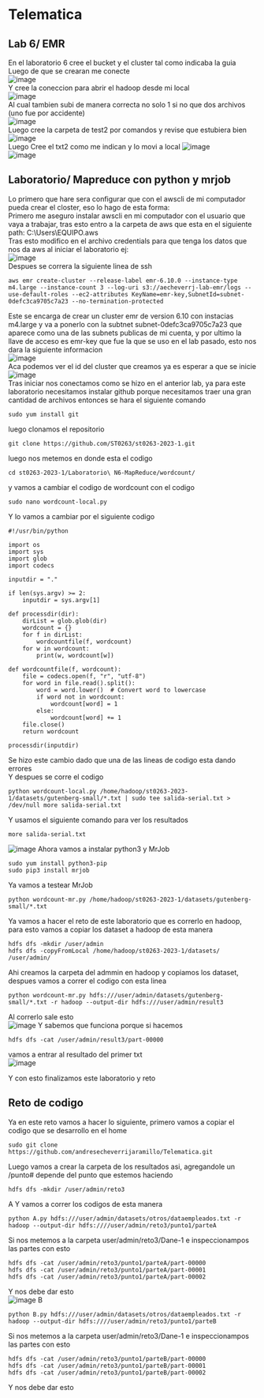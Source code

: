 # Telematica
## Lab 6/ EMR  
En el laboratorio 6 cree el bucket y el cluster tal como indicaba la guia  
Luego de que se crearan me conecte  
![image](https://github.com/andresecheverrijaramillo/Telematica/assets/68928458/eec3a5bc-f083-44cc-ab98-c1679992ceb0)  
Y cree la coneccion para abrir el hadoop desde mi local  
![image](https://github.com/andresecheverrijaramillo/Telematica/assets/68928458/da0d336c-f575-470e-bacd-434c538e5fe7)  
Al cual tambien subi de manera correcta no solo 1 si no que dos archivos (uno fue por accidente)  
![image](https://github.com/andresecheverrijaramillo/Telematica/assets/68928458/308d3f7e-1952-4ba3-a5c5-6326b0fa6c8f)  
Luego cree la carpeta de test2 por comandos y revise que estubiera bien  
![image](https://github.com/andresecheverrijaramillo/Telematica/assets/68928458/bc2ec75b-22c1-4755-99f1-091ff32b4831)  
Luego Cree el txt2 como me indican y lo movi a local
![image](https://github.com/andresecheverrijaramillo/Telematica/assets/68928458/16ddab4a-5dd0-4c8c-ad92-ac9a0064b386)  
![image](https://github.com/andresecheverrijaramillo/Telematica/assets/68928458/8b9c641f-46bf-4561-9e64-64364e633f4b)  
## Laboratorio/ Mapreduce con python y mrjob  
Lo primero que hare sera configurar que con el awscli de mi computador pueda crear el closter, eso lo hago de esta forma:  
Primero me aseguro instalar awscli en mi computador con el usuario que vaya a trabajar, tras esto entro a la carpeta de aws que esta en el siguiente path: C:\Users\EQUIPO\.aws  
Tras esto modifico en el archivo credentials para que tenga los datos que nos da aws al iniciar el laboratorio ej:  
![image](https://github.com/andresecheverrijaramillo/Telematica/assets/68928458/a1018253-5a5a-4578-b80b-4bbb2221127b)  
Despues se correra la siguiente linea de ssh
```ssh
aws emr create-cluster --release-label emr-6.10.0 --instance-type m4.large --instance-count 3 --log-uri s3://aecheverrj-lab-emr/logs --use-default-roles --ec2-attributes KeyName=emr-key,SubnetId=subnet-0defc3ca9705c7a23 --no-termination-protected
```
Este se encarga de crear un cluster emr de version 6.10 con instacias m4.large y va a ponerlo con la subtnet subnet-0defc3ca9705c7a23 que aparece como una de las subnets publicas de mi cuenta, y por ultimo la llave de acceso es emr-key que fue la que se uso en el lab pasado, esto nos dara la siguiente informacion  
![image](https://github.com/andresecheverrijaramillo/Telematica/assets/68928458/bf65d706-a741-439d-8de1-45e3e5ec845f)  
Aca podemos ver el id del cluster que creamos ya es esperar a que se inicie  
![image](https://github.com/andresecheverrijaramillo/Telematica/assets/68928458/5fd1cd8e-9492-47dd-9190-26824c68c414)  
Tras iniciar nos conectamos como se hizo en el anterior lab, ya para este laboratorio necesitamos instalar github porque necesitamos traer una gran cantidad de archivos entonces se hara el siguiente comando  
```ssh
sudo yum install git
```
luego clonamos el repositorio  
```ssh
git clone https://github.com/ST0263/st0263-2023-1.git
```
luego nos metemos en donde esta el codigo  
```ssh
cd st0263-2023-1/Laboratorio\ N6-MapReduce/wordcount/
```
y vamos a cambiar el codigo de wordcount con el codigo  
```ssh
sudo nano wordcount-local.py
```
Y lo vamos a cambiar por el siguiente codigo
```python3
#!/usr/bin/python

import os
import sys
import glob
import codecs

inputdir = "."

if len(sys.argv) >= 2:
    inputdir = sys.argv[1]

def processdir(dir):
    dirList = glob.glob(dir)
    wordcount = {}
    for f in dirList:
        wordcountfile(f, wordcount)
    for w in wordcount:
        print(w, wordcount[w])

def wordcountfile(f, wordcount):
    file = codecs.open(f, "r", "utf-8")
    for word in file.read().split():
        word = word.lower()  # Convert word to lowercase
        if word not in wordcount:
            wordcount[word] = 1
        else:
            wordcount[word] += 1
    file.close()
    return wordcount

processdir(inputdir)
```
Se hizo este cambio dado que una de las lineas de codigo esta dando errores  
Y despues se corre el codigo
```ssh
python wordcount-local.py /home/hadoop/st0263-2023-1/datasets/gutenberg-small/*.txt | sudo tee salida-serial.txt > /dev/null more salida-serial.txt
```
Y usamos el siguiente comando para ver los resultados
```ssh
more salida-serial.txt
```
![image](https://github.com/andresecheverrijaramillo/Telematica/assets/68928458/9bc9cca4-d867-4ea5-b2a4-2229039df5bb)
Ahora vamos a instalar python3 y MrJob
```ssh
sudo yum install python3-pip
sudo pip3 install mrjob
```
Ya vamos a testear MrJob
```
python wordcount-mr.py /home/hadoop/st0263-2023-1/datasets/gutenberg-small/*.txt
```
Ya vamos a hacer el reto de este laboratorio que es correrlo en hadoop, para esto vamos a copiar los dataset a hadoop de esta manera
```ssh
hdfs dfs -mkdir /user/admin
hdfs dfs -copyFromLocal /home/hadoop/st0263-2023-1/datasets/ /user/admin/
```
Ahi creamos la carpeta del admmin en hadoop y copiamos los dataset, despues vamos a correr el codigo con esta linea
```ssh
python wordcount-mr.py hdfs:///user/admin/datasets/gutenberg-small/*.txt -r hadoop --output-dir hdfs:///user/admin/result3 
```
Al correrlo sale esto  
![image](https://github.com/andresecheverrijaramillo/Telematica/assets/68928458/761b8113-55e6-44de-a294-0aa9fc08d15c)
Y sabemos que funciona porque si hacemos 
```ssh
hdfs dfs -cat /user/admin/result3/part-00000
```
vamos a entrar al resultado del primer txt  
![image](https://github.com/andresecheverrijaramillo/Telematica/assets/68928458/7b3a0b83-46e4-4ea8-80b5-f6f0bda22add)

Y con esto finalizamos este laboratorio y reto
## Reto de codigo
Ya en este reto vamos a hacer lo siguiente, primero vamos a copiar el codigo que se desarrollo en el home
```ssh
sudo git clone https://github.com/andresecheverrijaramillo/Telematica.git
```
Luego vamos a crear la carpeta de los resultados asi, agregandole un /punto# depende del punto que estemos haciendo
```ssl
hdfs dfs -mkdir /user/admin/reto3
```
A
Y vamos a correr los codigos de esta manera
```ssh
python A.py hdfs:///user/admin/datasets/otros/dataempleados.txt -r hadoop --output-dir hdfs:////user/admin/reto3/punto1/parteA
```
Si nos metemos a la carpeta user/admin/reto3/Dane-1 e inspeccionampos las partes con esto
```ssh
hdfs dfs -cat /user/admin/reto3/punto1/parteA/part-00000
hdfs dfs -cat /user/admin/reto3/punto1/parteA/part-00001
hdfs dfs -cat /user/admin/reto3/punto1/parteA/part-00002
```
Y nos debe dar esto  
![image](https://github.com/andresecheverrijaramillo/Telematica/assets/68928458/87bf325d-f9a6-4567-b265-badc4f0b8a83)
B
```ssh
python B.py hdfs:///user/admin/datasets/otros/dataempleados.txt -r hadoop --output-dir hdfs:////user/admin/reto3/punto1/parteB
```
Si nos metemos a la carpeta user/admin/reto3/Dane-1 e inspeccionampos las partes con esto
```ssh
hdfs dfs -cat /user/admin/reto3/punto1/parteB/part-00000
hdfs dfs -cat /user/admin/reto3/punto1/parteB/part-00001
hdfs dfs -cat /user/admin/reto3/punto1/parteB/part-00002
```
Y nos debe dar esto  
